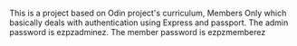 This is a project based on Odin project's curriculum, Members Only which basically deals with authentication using Express and passport.
The admin password is ezpzadminez.
The member password is ezpzmemberez
